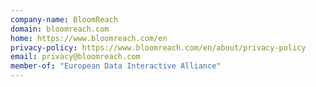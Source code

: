 ```yaml
---
company-name: BloomReach
domain: bloomreach.com
home: https://www.bloomreach.com/en
privacy-policy: https://www.bloomreach.com/en/about/privacy-policy
email: privacy@bloomreach.com
member-of: "European Data Interactive Alliance"
---
```




